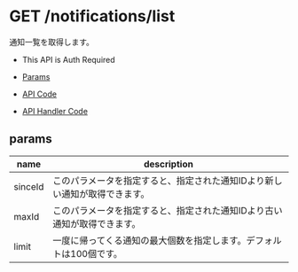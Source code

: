 # GET /notifications/list

通知一覧を取得します。

- This API is Auth Required

- [Params](#params)
- [API Code](/src/endpoints/notifications/list.js)
- [API Handler Code](/src/handlers/web/notifications/list.js)

## params


name|description
---|---
sinceId|このパラメータを指定すると、指定された通知IDより新しい通知が取得できます。
maxId|このパラメータを指定すると、指定された通知IDより古い通知が取得できます。
limit|一度に帰ってくる通知の最大個数を指定します。デフォルトは100個です。
